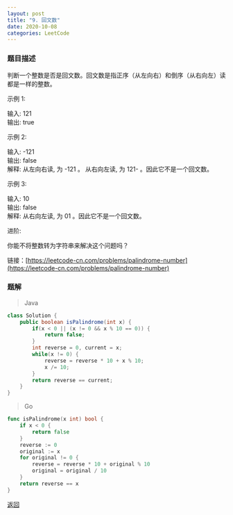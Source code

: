 ```yaml
---
layout: post
title: "9. 回文数"
date: 2020-10-08
categories: LeetCode
---
```


### **题目描述**
判断一个整数是否是回文数。回文数是指正序（从左向右）和倒序（从右向左）读都是一样的整数。

示例 1:

输入: 121  
输出: true  

示例 2:

输入: -121  
输出: false  
解释: 从左向右读, 为 -121 。 从右向左读, 为 121- 。因此它不是一个回文数。  

示例 3:

输入: 10  
输出: false  
解释: 从右向左读, 为 01 。因此它不是一个回文数。  

进阶:

你能不将整数转为字符串来解决这个问题吗？


链接：[https://leetcode-cn.com/problems/palindrome-number](https://leetcode-cn.com/problems/palindrome-number)


### **题解**
> Java
``` java
class Solution {
    public boolean isPalindrome(int x) {
        if(x < 0 || (x != 0 && x % 10 == 0)) {
            return false;
        }
        int reverse = 0, current = x;
        while(x != 0) {
            reverse = reverse * 10 + x % 10;
            x /= 10;
        }
        return reverse == current;
    }
}
```

> Go
``` go
func isPalindrome(x int) bool {
    if x < 0 {
        return false
    }
    reverse := 0
    original := x
    for original != 0 {
        reverse = reverse * 10 + original % 10
        original = original / 10
    }
    return reverse == x
}
```


[返回](https://maxwell-blog.cn/leetcode/2020/10/08/leetcode)